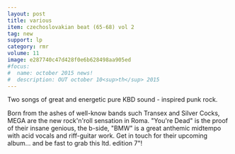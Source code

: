 ```yaml
---
layout: post
title: various
item: czechoslovakian beat (65-68) vol 2
tag: new
support: lp
category: rmr
volume: 11
image: e287740c47d428f0e6b628498aa905ed
#focus:
#  name: october 2015 news!
#  description: OUT october 10<sup>th</sup> 2015
---
```


Two songs of great and energetic pure KBD sound - inspired punk rock.

Born from the ashes of well-know bands such Transex and Silver Cocks, MEGA are the new rock'n'roll sensation in Roma. "You're Dead" is the proof of their insane genious, the b-side, "BMW" is a great anthemic midtempo with acid vocals and riff-guitar work.
Get in touch for their upcoming album... and be fast to grab this ltd. edition 7"!
